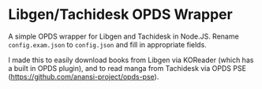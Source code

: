 # Libgen/Tachidesk OPDS Wrapper

A simple OPDS wrapper for Libgen and Tachidesk in Node.JS. Rename `config.exam.json` to `config.json` and fill in appropriate fields.

I made this to easily download books from Libgen via KOReader (which has a built in OPDS plugin), and to read manga from Tachidesk via OPDS PSE (https://github.com/anansi-project/opds-pse).
